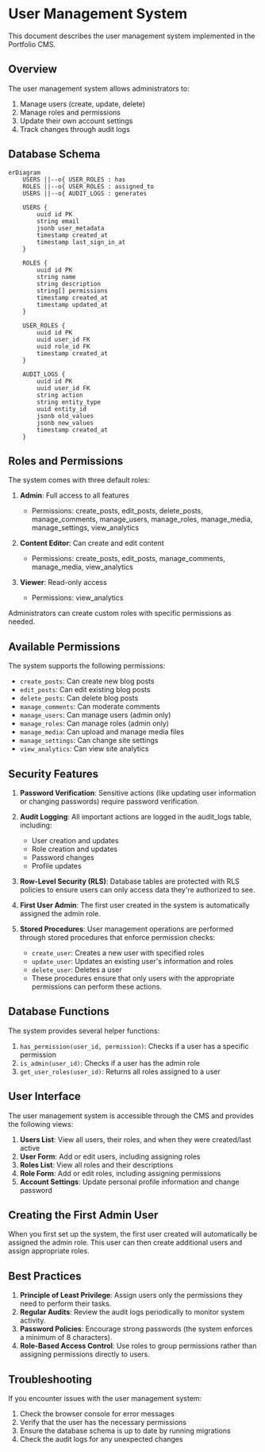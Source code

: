 # User Management System

This document describes the user management system implemented in the Portfolio CMS.

## Overview

The user management system allows administrators to:

1. Manage users (create, update, delete)
2. Manage roles and permissions
3. Update their own account settings
4. Track changes through audit logs

## Database Schema

```mermaid
erDiagram
    USERS ||--o{ USER_ROLES : has
    ROLES ||--o{ USER_ROLES : assigned_to
    USERS ||--o{ AUDIT_LOGS : generates

    USERS {
        uuid id PK
        string email
        jsonb user_metadata
        timestamp created_at
        timestamp last_sign_in_at
    }

    ROLES {
        uuid id PK
        string name
        string description
        string[] permissions
        timestamp created_at
        timestamp updated_at
    }

    USER_ROLES {
        uuid id PK
        uuid user_id FK
        uuid role_id FK
        timestamp created_at
    }

    AUDIT_LOGS {
        uuid id PK
        uuid user_id FK
        string action
        string entity_type
        uuid entity_id
        jsonb old_values
        jsonb new_values
        timestamp created_at
    }
```

## Roles and Permissions

The system comes with three default roles:

1. **Admin**: Full access to all features
   - Permissions: create_posts, edit_posts, delete_posts, manage_comments, manage_users, manage_roles, manage_media, manage_settings, view_analytics

2. **Content Editor**: Can create and edit content
   - Permissions: create_posts, edit_posts, manage_comments, manage_media, view_analytics

3. **Viewer**: Read-only access
   - Permissions: view_analytics

Administrators can create custom roles with specific permissions as needed.

## Available Permissions

The system supports the following permissions:

- `create_posts`: Can create new blog posts
- `edit_posts`: Can edit existing blog posts
- `delete_posts`: Can delete blog posts
- `manage_comments`: Can moderate comments
- `manage_users`: Can manage users (admin only)
- `manage_roles`: Can manage roles (admin only)
- `manage_media`: Can upload and manage media files
- `manage_settings`: Can change site settings
- `view_analytics`: Can view site analytics

## Security Features

1. **Password Verification**: Sensitive actions (like updating user information or changing passwords) require password verification.

2. **Audit Logging**: All important actions are logged in the audit_logs table, including:
   - User creation and updates
   - Role creation and updates
   - Password changes
   - Profile updates

3. **Row-Level Security (RLS)**: Database tables are protected with RLS policies to ensure users can only access data they're authorized to see.

4. **First User Admin**: The first user created in the system is automatically assigned the admin role.

5. **Stored Procedures**: User management operations are performed through stored procedures that enforce permission checks:
   - `create_user`: Creates a new user with specified roles
   - `update_user`: Updates an existing user's information and roles
   - `delete_user`: Deletes a user
   - These procedures ensure that only users with the appropriate permissions can perform these actions.

## Database Functions

The system provides several helper functions:

1. `has_permission(user_id, permission)`: Checks if a user has a specific permission
2. `is_admin(user_id)`: Checks if a user has the admin role
3. `get_user_roles(user_id)`: Returns all roles assigned to a user

## User Interface

The user management system is accessible through the CMS and provides the following views:

1. **Users List**: View all users, their roles, and when they were created/last active
2. **User Form**: Add or edit users, including assigning roles
3. **Roles List**: View all roles and their descriptions
4. **Role Form**: Add or edit roles, including assigning permissions
5. **Account Settings**: Update personal profile information and change password

## Creating the First Admin User

When you first set up the system, the first user created will automatically be assigned the admin role. This user can then create additional users and assign appropriate roles.

## Best Practices

1. **Principle of Least Privilege**: Assign users only the permissions they need to perform their tasks.
2. **Regular Audits**: Review the audit logs periodically to monitor system activity.
3. **Password Policies**: Encourage strong passwords (the system enforces a minimum of 8 characters).
4. **Role-Based Access Control**: Use roles to group permissions rather than assigning permissions directly to users.

## Troubleshooting

If you encounter issues with the user management system:

1. Check the browser console for error messages
2. Verify that the user has the necessary permissions
3. Ensure the database schema is up to date by running migrations
4. Check the audit logs for any unexpected changes
